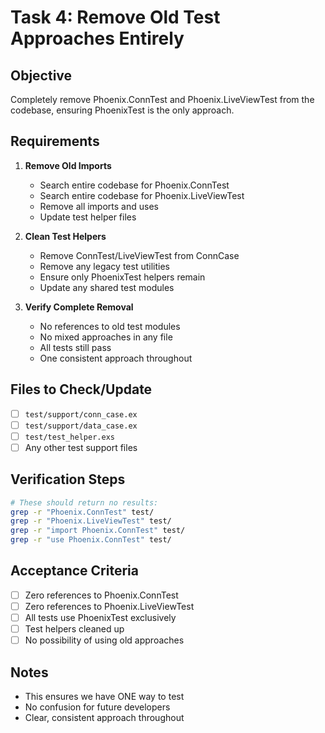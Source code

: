 # Task 4: Remove Old Test Approaches Entirely

## Objective
Completely remove Phoenix.ConnTest and Phoenix.LiveViewTest from the codebase, ensuring PhoenixTest is the only approach.

## Requirements

1. **Remove Old Imports**
   - Search entire codebase for Phoenix.ConnTest
   - Search entire codebase for Phoenix.LiveViewTest
   - Remove all imports and uses
   - Update test helper files

2. **Clean Test Helpers**
   - Remove ConnTest/LiveViewTest from ConnCase
   - Remove any legacy test utilities
   - Ensure only PhoenixTest helpers remain
   - Update any shared test modules

3. **Verify Complete Removal**
   - No references to old test modules
   - No mixed approaches in any file
   - All tests still pass
   - One consistent approach throughout

## Files to Check/Update

- [ ] `test/support/conn_case.ex`
- [ ] `test/support/data_case.ex`
- [ ] `test/test_helper.exs`
- [ ] Any other test support files

## Verification Steps

```bash
# These should return no results:
grep -r "Phoenix.ConnTest" test/
grep -r "Phoenix.LiveViewTest" test/
grep -r "import Phoenix.ConnTest" test/
grep -r "use Phoenix.ConnTest" test/
```

## Acceptance Criteria

- [ ] Zero references to Phoenix.ConnTest
- [ ] Zero references to Phoenix.LiveViewTest
- [ ] All tests use PhoenixTest exclusively
- [ ] Test helpers cleaned up
- [ ] No possibility of using old approaches

## Notes

- This ensures we have ONE way to test
- No confusion for future developers
- Clear, consistent approach throughout